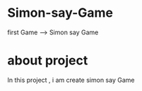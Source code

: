 # Simon-say-Game
first Game --> Simon say Game

# about project
In this project , i am create  simon say Game 
